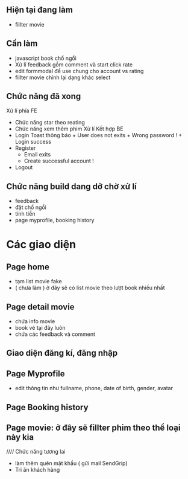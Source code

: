 ## Hiện tại đang làm

- fillter movie

## Cần làm

- javascript book chổ ngồi
- Xử lí feedback gồm comment và start click rate
- edit formmodal để use chung cho account vs rating
- fillter movie chỉnh lại dạng khác select

## Chức năng đã xong

Xử lí phía FE

- Chức năng star theo reating
- Chức năng xem thêm phim
  Xử lí Kết hợp BE
- Login
  Toast thông báo + User does not exits + Wrong password ! + Login success
- Register
  - Email exits
  - Create successful account !
- Logout

## Chức năng build dang dở chờ xử lí

- feedback
- đặt chổ ngồi
- tính tiền
- page myprofile, booking history

# Các giao diện

## Page home

- tạm list movie fake
- ( chưa làm ) ở đây sẽ có list movie theo lượt book nhiều nhất

## Page detail movie

- chứa info movie
- book vé tại đây luôn
- chứa các feedback và comment

## Giao diện đăng kí, đăng nhập

## Page Myprofile

- edit thông tin như fullname, phone, date of birth, gender, avatar

## Page Booking history

## Page movie: ở đây sẽ fillter phim theo thể loại này kia

//// Chức năng tương lai

- làm thêm quên mật khẩu ( gửi mail SendGrip)
- Tri ân khách hàng

